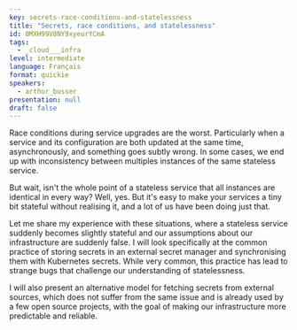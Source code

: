 ```yaml
---
key: secrets-race-conditions-and-statelessness
title: "Secrets, race conditions, and statelessness"
id: 0MXH99V8NY9xyeurYCmA
tags:
  - _cloud___infra
level: intermediate
language: Français
format: quickie
speakers:
  - arthur_busser
presentation: null
draft: false
---
```

Race conditions during service upgrades are the worst. Particularly when a service and its configuration are both updated at the same time, asynchronously, and something goes subtly wrong. In some cases, we end up with inconsistency between multiples instances of the same stateless service.

But wait, isn't the whole point of a stateless service that all instances are identical in every way? Well, yes. But it's easy to make your services a tiny bit stateful without realising it, and a lot of us have been doing just that.

Let me share my experience with these situations, where a stateless service suddenly becomes slightly stateful and our assumptions about our infrastructure are suddenly false. I will look specifically at the common practice of storing secrets in an external secret manager and synchronising them with Kubernetes secrets. While very common, this practice has lead to strange bugs that challenge our understanding of statelessness.

I will also present an alternative model for fetching secrets from external sources, which does not suffer from the same issue and is already used by a few open source projects, with the goal of making our infrastructure more predictable and reliable.
